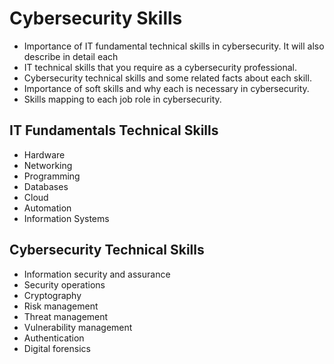# Cybersecurity Skills

- Importance of IT fundamental technical skills in cybersecurity. It will also describe in detail each 
- IT technical skills that you require as a cybersecurity professional. 
- Cybersecurity technical skills and some related facts about each skill. 
- Importance of soft skills and why each is necessary in cybersecurity. 
- Skills mapping to each job role in cybersecurity.

## IT Fundamentals Technical Skills

- Hardware
- Networking
- Programming
- Databases
- Cloud
- Automation
- Information Systems

## Cybersecurity Technical Skills

- Information security and assurance
- Security operations
- Cryptography
- Risk management
- Threat management
- Vulnerability management
- Authentication
- Digital forensics 
